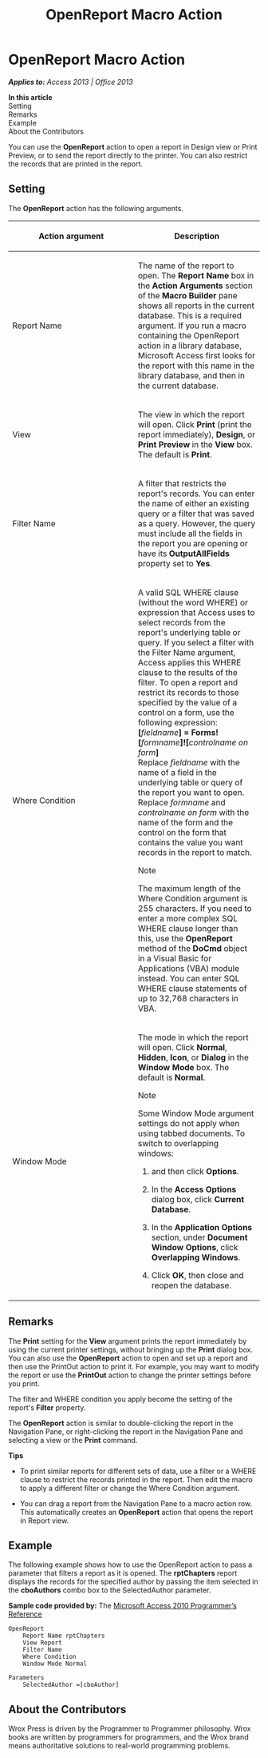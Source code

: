 ﻿---
title: OpenReport Macro Action
TOCTitle: OpenReport Macro Action
ms:assetid: cd35faf2-190d-ac48-cf59-81c1599eb764
ms:mtpsurl: https://msdn.microsoft.com/en-us/library/Ff834462(v=office.15)
ms:contentKeyID: 48547758
ms.date: 09/18/2015
mtps_version: v=office.15
f1_keywords:
- vbaac10.chm188079
f1_categories:
- Office.Version=v15
---

# OpenReport Macro Action


_**Applies to:** Access 2013 | Office 2013_

**In this article**  
Setting  
Remarks  
Example  
About the Contributors  

You can use the **OpenReport** action to open a report in Design view or Print Preview, or to send the report directly to the printer. You can also restrict the records that are printed in the report.

## Setting

The **OpenReport** action has the following arguments.

<table>
<colgroup>
<col style="width: 50%" />
<col style="width: 50%" />
</colgroup>
<thead>
<tr class="header">
<th><p>Action argument</p></th>
<th><p>Description</p></th>
</tr>
</thead>
<tbody>
<tr class="odd">
<td><p>Report Name</p></td>
<td><p>The name of the report to open. The <strong>Report Name</strong> box in the <strong>Action Arguments</strong> section of the <strong>Macro Builder</strong> pane shows all reports in the current database. This is a required argument. If you run a macro containing the OpenReport action in a library database, Microsoft Access first looks for the report with this name in the library database, and then in the current database.</p></td>
</tr>
<tr class="even">
<td><p>View</p></td>
<td><p>The view in which the report will open. Click <strong>Print</strong> (print the report immediately), <strong>Design</strong>, or <strong>Print Preview</strong> in the <strong>View</strong> box. The default is <strong>Print</strong>.</p></td>
</tr>
<tr class="odd">
<td><p>Filter Name</p></td>
<td><p>A filter that restricts the report's records. You can enter the name of either an existing query or a filter that was saved as a query. However, the query must include all the fields in the report you are opening or have its <strong>OutputAllFields</strong> property set to <strong>Yes</strong>.</p></td>
</tr>
<tr class="even">
<td><p>Where Condition</p></td>
<td><p>A valid SQL WHERE clause (without the word WHERE) or expression that Access uses to select records from the report's underlying table or query. If you select a filter with the Filter Name argument, Access applies this WHERE clause to the results of the filter. To open a report and restrict its records to those specified by the value of a control on a form, use the following expression:<br />
<strong>[</strong><em>fieldname</em><strong>] = Forms![</strong><em>formname</em><strong>]![</strong><em>controlname on form</em><strong>]</strong><br />
Replace <em>fieldname</em> with the name of a field in the underlying table or query of the report you want to open. Replace <em>formname</em> and <em>controlname on form</em> with the name of the form and the control on the form that contains the value you want records in the report to match.</p>

> [!NOTE]
> <P>The maximum length of the Where Condition argument is 255 characters. If you need to enter a more complex SQL WHERE clause longer than this, use the <STRONG>OpenReport</STRONG> method of the <STRONG>DoCmd</STRONG> object in a Visual Basic for Applications (VBA) module instead. You can enter SQL WHERE clause statements of up to 32,768 characters in VBA.</P>


<p></p></td>
</tr>
<tr class="odd">
<td><p>Window Mode</p></td>
<td><p>The mode in which the report will open. Click <strong>Normal</strong>, <strong>Hidden</strong>, <strong>Icon</strong>, or <strong>Dialog</strong> in the <strong>Window Mode</strong> box. The default is <strong>Normal</strong>.</p>

> [!NOTE]
> <P>Some Window Mode argument settings do not apply when using tabbed documents. To switch to overlapping windows:</P>


<p></p>
<ol>
<li><p>and then click <strong>Options</strong>.</p></li>
<li><p>In the <strong>Access Options</strong> dialog box, click <strong>Current Database</strong>.</p></li>
<li><p>In the <strong>Application Options</strong> section, under <strong>Document Window Options</strong>, click <strong>Overlapping Windows</strong>.</p></li>
<li><p>Click <strong>OK</strong>, then close and reopen the database.</p></li>
</ol></td>
</tr>
</tbody>
</table>


## Remarks

The **Print** setting for the **View** argument prints the report immediately by using the current printer settings, without bringing up the **Print** dialog box. You can also use the **OpenReport** action to open and set up a report and then use the PrintOut action to print it. For example, you may want to modify the report or use the **PrintOut** action to change the printer settings before you print.

The filter and WHERE condition you apply become the setting of the report's **Filter** property.

The **OpenReport** action is similar to double-clicking the report in the Navigation Pane, or right-clicking the report in the Navigation Pane and selecting a view or the **Print** command.

**Tips**

  - To print similar reports for different sets of data, use a filter or a WHERE clause to restrict the records printed in the report. Then edit the macro to apply a different filter or change the Where Condition argument.

  - You can drag a report from the Navigation Pane to a macro action row. This automatically creates an **OpenReport** action that opens the report in Report view.

## Example

The following example shows how to use the OpenReport action to pass a parameter that filters a report as it is opened. The **rptChapters** report displays the records for the specified author by passing the item selected in the **cboAuthors** combo box to the SelectedAuthor parameter.

**Sample code provided by:** The [Microsoft Access 2010 Programmer’s Reference](http://www.wrox.com/wileycda/wroxtitle/access-2010-programmer-s-reference.productcd-0470591668.html)

    OpenReport
        Report Name rptChapters
        View Report
        Filter Name
        Where Condition
        Window Mode Normal
    
    Parameters
        SelectedAuthor =[cboAuthor]

## About the Contributors

Wrox Press is driven by the Programmer to Programmer philosophy. Wrox books are written by programmers for programmers, and the Wrox brand means authoritative solutions to real-world programming problems.

